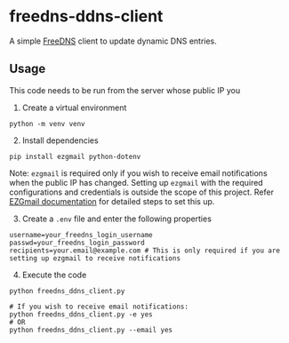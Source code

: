 # freedns-ddns-client

A simple [FreeDNS](https://freedns.afraid.org/) client to update dynamic DNS entries.

## Usage

This code needs to be run from the server whose public IP you

1. Create a virtual environment

```
python -m venv venv
```

2. Install dependencies

```
pip install ezgmail python-dotenv
```

Note: `ezgmail` is required only if you wish to receive email notifications when the public IP has changed. Setting up `ezgmail` with the required configurations and credentials is outside the scope of this project. Refer [EZGmail documentation](https://ezgmail.readthedocs.io/en/latest/) for detailed steps to set this up.

3. Create a `.env` file and enter the following properties

```
username=your_freedns_login_username
passwd=your_freedns_login_password
recipients=your.email@example.com # This is only required if you are setting up ezgmail to receive notifications
```

4. Execute the code

```
python freedns_ddns_client.py

# If you wish to receive email notifications:
python freedns_ddns_client.py -e yes
# OR
python freedns_ddns_client.py --email yes
```
